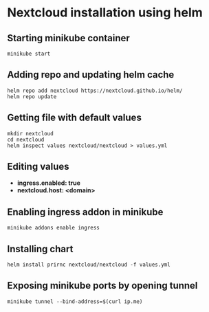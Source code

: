 # Nextcloud installation using helm

## Starting minikube container
```shell
minikube start
```

## Adding repo and updating helm cache
```shell
helm repo add nextcloud https://nextcloud.github.io/helm/
helm repo update
```

## Getting file with default values
```shell
mkdir nextcloud
cd nextcloud
helm inspect values nextcloud/nextcloud > values.yml
```

## Editing values
- **ingress.enabled: true**
- **nextcloud.host: &lt;domain>**

## Enabling ingress addon in minikube
```shell
minikube addons enable ingress
```

## Installing chart
```shell
helm install prirnc nextcloud/nextcloud -f values.yml
```

## Exposing minikube ports by opening tunnel
```shell
minikube tunnel --bind-address=$(curl ip.me)
```
